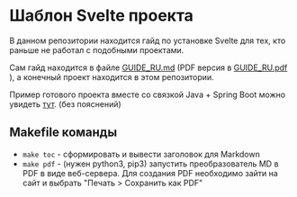 # Шаблон Svelte проекта

В данном репозитории находится гайд по установке Svelte для тех, кто раньше не работал с подобными проектами.

Сам гайд находится в файле [GUIDE_RU.md](./GUIDE_RU.md) (PDF версия в [GUIDE_RU.pdf](./GUIDE_RU.pdf) ), а конечный проект находится в этом репозитории.

Пример готового проекта вместе со связкой Java + Spring Boot можно увидеть [тут](https://github.com/ravsii/tweeter). (без пояснений)

## Makefile команды

- `make toc` - сформировать и вывести заголовок для Markdown
- `make pdf` - (нужен python3, pip3) запустить преобразователь MD в PDF в виде веб-сервера. Для создания PDF необходимо зайти на сайт и выбрать "Печать > Сохранить как PDF"
